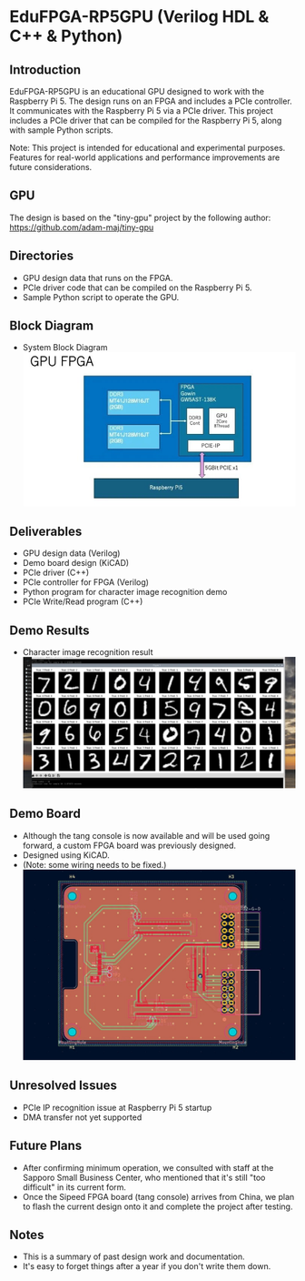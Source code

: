 # EduFPGA-RP5GPU (Verilog HDL & C++ & Python)

## Introduction

EduFPGA-RP5GPU is an educational GPU designed to work with the Raspberry Pi 5.
The design runs on an FPGA and includes a PCIe controller.
It communicates with the Raspberry Pi 5 via a PCIe driver.
This project includes a PCIe driver that can be compiled for the Raspberry Pi 5, along with sample Python scripts.

Note: This project is intended for educational and experimental purposes.
Features for real-world applications and performance improvements are future considerations.

## GPU

The design is based on the "tiny-gpu" project by the following author:
https://github.com/adam-maj/tiny-gpu

## Directories

- GPU design data that runs on the FPGA.
- PCIe driver code that can be compiled on the Raspberry Pi 5.
- Sample Python script to operate the GPU.

## Block Diagram

- System Block Diagram  
![Block Diagram](https://github.com/rmbmp717/EduFPGA-RP5GPU/blob/main/image/eduFPGA_GPU.jpg?raw=true)

## Deliverables

- GPU design data (Verilog)
- Demo board design (KiCAD)
- PCIe driver (C++)
- PCIe controller for FPGA (Verilog)
- Python program for character image recognition demo
- PCIe Write/Read program (C++)

## Demo Results

- Character image recognition result  
![Demo Result](https://github.com/rmbmp717/EduFPGA-RP5GPU/blob/main/image/GPU_demo.jpg?raw=true)

## Demo Board

- Although the tang console is now available and will be used going forward,
  a custom FPGA board was previously designed.
- Designed using KiCAD.
- (Note: some wiring needs to be fixed.)
![Demo Board](https://github.com/rmbmp717/EduFPGA-RP5GPU/blob/main/image/FPGA_board.jpg?raw=true)

## Unresolved Issues

- PCIe IP recognition issue at Raspberry Pi 5 startup
- DMA transfer not yet supported

## Future Plans

- After confirming minimum operation, we consulted with staff at the Sapporo Small Business Center,
  who mentioned that it's still "too difficult" in its current form.
- Once the Sipeed FPGA board (tang console) arrives from China,
  we plan to flash the current design onto it and complete the project after testing.

## Notes

- This is a summary of past design work and documentation.
- It's easy to forget things after a year if you don't write them down.
